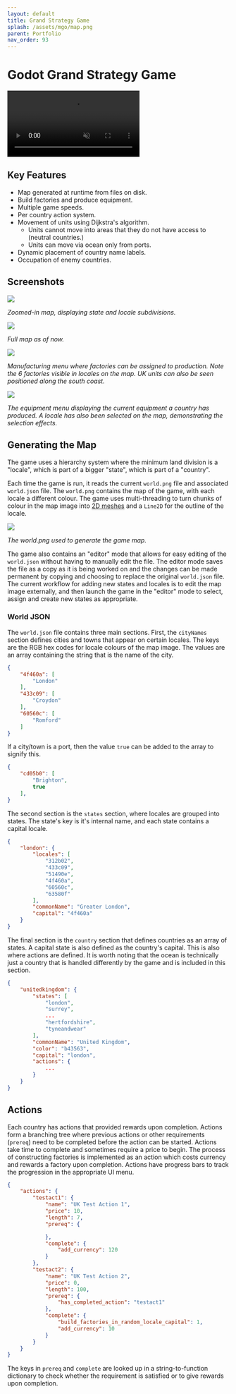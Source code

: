 ```yaml
---
layout: default
title: Grand Strategy Game
splash: /assets/mgo/map.png
parent: Portfolio
nav_order: 93
---
```


# Godot Grand Strategy Game

<video controls autoplay muted loop>
	<source src="/assets/mgo/demo.mp4" type="video/mp4">
</video>

## Key Features

- Map generated at runtime from files on disk.
- Build factories and produce equipment.
- Multiple game speeds.
- Per country action system.
- Movement of units using Dijkstra's algorithm.
  - Units cannot move into areas that they do not have access to (neutral countries.)
  - Units can move via ocean only from ports.
- Dynamic placement of country name labels.
- Occupation of enemy countries.

## Screenshots

![](/assets/mgo/map.png)

*Zoomed-in map, displaying state and locale subdivisions.*

![](/assets/mgo/europe.png)

*Full map as of now.*

![](/assets/mgo/factories.png)

*Manufacturing menu where factories can be assigned to production. Note the 6 factories visible in locales on the map. UK units can also be seen positioned along the south coast.*

![](/assets/mgo/equipment.png)

*The equipment menu displaying the current equipment a country has produced. A locale has also been selected on the map, demonstrating the selection effects.*

## Generating the Map

The game uses a hierarchy system where the minimum land division is a "locale", which is part of a bigger "state", which is part of a "country".

Each time the game is run, it reads the current `world.png` file and associated `world.json` file. The `world.png` contains the map of the game, with each locale a different colour. The game uses multi-threading to turn chunks of colour in the map image into [2D meshes](https://docs.godotengine.org/en/stable/tutorials/2d/2d_meshes.html) and a `Line2D` for the outline of the locale.

![](/assets/mgo/world.png)

*The world.png used to generate the game map.*

The game also contains an "editor" mode that allows for easy editing of the `world.json` without having to manually edit the file. The editor mode saves the file as a copy as it is being worked on and the changes can be made permanent by copying and choosing to replace the original `world.json` file.
The current workflow for adding new states and locales is to edit the map image externally, and then launch the game in the "editor" mode to select, assign and create new states as appropriate.

### World JSON

The `world.json` file contains three main sections. First, the `cityNames` section defines cities and towns that appear on certain locales. The keys are the RGB hex codes for locale colours of the map image. The values are an array containing the string that is the name of the city.

```json
{
	"4f460a": [
		"London"
	],
	"433c09": [
		"Croydon"
	],
	"60560c": [
		"Romford"
	]
}
```

If a city/town is a port, then the value `true` can be added to the array to signify this.

```json
{
	"cd05b0": [
		"Brighton",
		true
	],
}
```

The second section is the `states` section, where locales are grouped into states. The state's key is it's internal name, and each state contains a capital locale.

```json
{
	"london": {
		"locales": [
			"312b02",
			"433c09",
			"51490e",
			"4f460a",
			"60560c",
			"63580f"
		],
		"commonName": "Greater London",
		"capital": "4f460a"
	}
}
```

The final section is the `country` section that defines countries as an array of states. A capital state is also defined as the country's capital. This is also where actions are defined.
It is worth noting that the ocean is technically just a country that is handled differently by the game and is included in this section.

```json
{
	"unitedkingdom": {
		"states": [
			"london",
			"surrey",
			...
			"hertfordshire",
			"tyneandwear"
		],
		"commonName": "United Kingdom",
		"color": "b43563",
		"capital": "london",
		"actions": {
			...
		}
	}
}
```

## Actions

Each country has actions that provided rewards upon completion.
Actions form a branching tree where previous actions or other requirements (`prereq`) need to be completed before the action can be started. Actions take time to complete and sometimes require a price to begin. The process of constructing factories is implemented as an action which costs currency and rewards a factory upon completion. Actions have progress bars to track the progression in the appropriate UI menu.

```json
{
	"actions": {
		"testact1": {
			"name": "UK Test Action 1",
			"price": 10,
			"length": 7,
			"prereq": {

			},
			"complete": {
				"add_currency": 120
			}
		},
		"testact2": {
			"name": "UK Test Action 2",
			"price": 0,
			"length": 100,
			"prereq": {
				"has_completed_action": "testact1"
			},
			"complete": {
				"build_factories_in_random_locale_capital": 1,
				"add_currency": 10
			}
		}
	}
}
```

The keys in `prereq` and `complete` are looked up in a string-to-function dictionary to check whether the requirement is satisfied or to give rewards upon completion.
